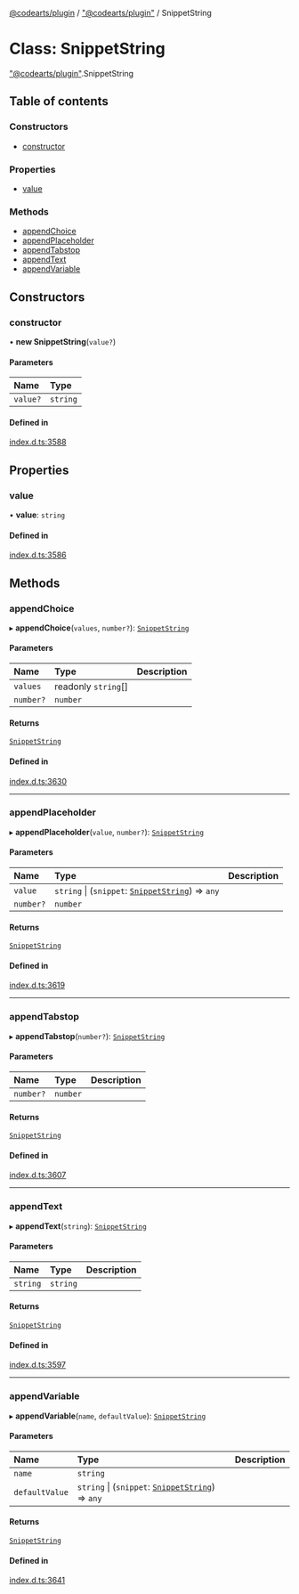 [@codearts/plugin](../README.md) / ["@codearts/plugin"](../modules/_codearts_plugin_.md) / SnippetString

# Class: SnippetString

["@codearts/plugin"](../modules/_codearts_plugin_.md).SnippetString

## Table of contents

### Constructors

- [constructor](codearts_plugin_.SnippetString.md#constructor)

### Properties

- [value](codearts_plugin_.SnippetString.md#value)

### Methods

- [appendChoice](codearts_plugin_.SnippetString.md#appendchoice)
- [appendPlaceholder](codearts_plugin_.SnippetString.md#appendplaceholder)
- [appendTabstop](codearts_plugin_.SnippetString.md#appendtabstop)
- [appendText](codearts_plugin_.SnippetString.md#appendtext)
- [appendVariable](codearts_plugin_.SnippetString.md#appendvariable)

## Constructors

### constructor

• **new SnippetString**(`value?`)

#### Parameters

| Name | Type |
| :------ | :------ |
| `value?` | `string` |

#### Defined in

[index.d.ts:3588](https://github.com/huaweicloud/cloudide-plugin-api/blob/84e382d/index.d.ts#L3588)

## Properties

### value

• **value**: `string`

#### Defined in

[index.d.ts:3586](https://github.com/huaweicloud/cloudide-plugin-api/blob/84e382d/index.d.ts#L3586)

## Methods

### appendChoice

▸ **appendChoice**(`values`, `number?`): [`SnippetString`](codearts_plugin_.SnippetString.md)

#### Parameters

| Name | Type | Description |
| :------ | :------ | :------ |
| `values` | readonly `string`[] |  |
| `number?` | `number` |  |

#### Returns

[`SnippetString`](codearts_plugin_.SnippetString.md)

#### Defined in

[index.d.ts:3630](https://github.com/huaweicloud/cloudide-plugin-api/blob/84e382d/index.d.ts#L3630)

___

### appendPlaceholder

▸ **appendPlaceholder**(`value`, `number?`): [`SnippetString`](codearts_plugin_.SnippetString.md)

#### Parameters

| Name | Type | Description |
| :------ | :------ | :------ |
| `value` | `string` \| (`snippet`: [`SnippetString`](codearts_plugin_.SnippetString.md)) => `any` |  |
| `number?` | `number` |  |

#### Returns

[`SnippetString`](codearts_plugin_.SnippetString.md)

#### Defined in

[index.d.ts:3619](https://github.com/huaweicloud/cloudide-plugin-api/blob/84e382d/index.d.ts#L3619)

___

### appendTabstop

▸ **appendTabstop**(`number?`): [`SnippetString`](codearts_plugin_.SnippetString.md)

#### Parameters

| Name | Type | Description |
| :------ | :------ | :------ |
| `number?` | `number` |  |

#### Returns

[`SnippetString`](codearts_plugin_.SnippetString.md)

#### Defined in

[index.d.ts:3607](https://github.com/huaweicloud/cloudide-plugin-api/blob/84e382d/index.d.ts#L3607)

___

### appendText

▸ **appendText**(`string`): [`SnippetString`](codearts_plugin_.SnippetString.md)

#### Parameters

| Name | Type | Description |
| :------ | :------ | :------ |
| `string` | `string` |  |

#### Returns

[`SnippetString`](codearts_plugin_.SnippetString.md)

#### Defined in

[index.d.ts:3597](https://github.com/huaweicloud/cloudide-plugin-api/blob/84e382d/index.d.ts#L3597)

___

### appendVariable

▸ **appendVariable**(`name`, `defaultValue`): [`SnippetString`](codearts_plugin_.SnippetString.md)

#### Parameters

| Name | Type | Description |
| :------ | :------ | :------ |
| `name` | `string` |  |
| `defaultValue` | `string` \| (`snippet`: [`SnippetString`](codearts_plugin_.SnippetString.md)) => `any` |  |

#### Returns

[`SnippetString`](codearts_plugin_.SnippetString.md)

#### Defined in

[index.d.ts:3641](https://github.com/huaweicloud/cloudide-plugin-api/blob/84e382d/index.d.ts#L3641)
